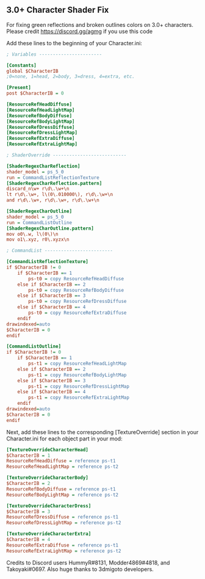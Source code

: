 ## 3.0+ Character Shader Fix

For fixing green reflections and broken outlines colors on 3.0+ characters. Please credit https://discord.gg/agmg if you use this code

Add these lines to the beginning of your Character.ini:

```ini
; Variables -----------------------

[Constants]
global $CharacterIB
;0=none, 1=head, 2=body, 3=dress, 4=extra, etc.

[Present]
post $CharacterIB = 0

[ResourceRefHeadDiffuse]
[ResourceRefHeadLightMap]
[ResourceRefBodyDiffuse]
[ResourceRefBodyLightMap]
[ResourceRefDressDiffuse]
[ResourceRefDressLightMap]
[ResourceRefExtraDiffuse]
[ResourceRefExtraLightMap]

; ShaderOverride ---------------------------

[ShaderRegexCharReflection]
shader_model = ps_5_0
run = CommandListReflectionTexture
[ShaderRegexCharReflection.pattern]
discard_n\w+ r\d\.\w+\n
lt r\d\.\w+, l\(0\.010000\), r\d\.\w+\n
and r\d\.\w+, r\d\.\w+, r\d\.\w+\n

[ShaderRegexCharOutline]
shader_model = ps_5_0
run = CommandListOutline
[ShaderRegexCharOutline.pattern]
mov o0\.w, l\(0\)\n
mov o1\.xyz, r0\.xyzx\n

; CommandList -------------------------

[CommandListReflectionTexture]
if $CharacterIB != 0
    if $CharacterIB == 1
        ps-t0 = copy ResourceRefHeadDiffuse
    else if $CharacterIB == 2
        ps-t0 = copy ResourceRefBodyDiffuse
    else if $CharacterIB == 3
        ps-t0 = copy ResourceRefDressDiffuse
    else if $CharacterIB == 4
        ps-t0 = copy ResourceRefExtraDiffuse    
    endif
drawindexed=auto
$CharacterIB = 0
endif

[CommandListOutline]
if $CharacterIB != 0
    if $CharacterIB == 1
        ps-t1 = copy ResourceRefHeadLightMap
    else if $CharacterIB == 2
        ps-t1 = copy ResourceRefBodyLightMap
    else if $CharacterIB == 3
        ps-t1 = copy ResourceRefDressLightMap
    else if $CharacterIB == 4
        ps-t1 = copy ResourceRefExtraLightMap
    endif
drawindexed=auto
$CharacterIB = 0
endif
```
Next, add these lines to the corresponding [TextureOverride] section in your Character.ini for each object part in your mod:

```ini
[TextureOverrideCharacterHead]
$CharacterIB = 1
ResourceRefHeadDiffuse = reference ps-t1
ResourceRefHeadLightMap = reference ps-t2

[TextureOverrideCharacterBody]
$CharacterIB = 2
ResourceRefBodyDiffuse = reference ps-t1
ResourceRefBodyLightMap = reference ps-t2

[TextureOverrideCharacterDress]
$CharacterIB = 3
ResourceRefDressDiffuse = reference ps-t1
ResourceRefDressLightMap = reference ps-t2

[TextureOverrideCharacterExtra]
$CharacterIB = 4
ResourceRefExtraDiffuse = reference ps-t1
ResourceRefExtraLightMap = reference ps-t2
```

Credits to Discord users HummyR#8131, Modder4869#4818, and Takoyaki#0697.
Also huge thanks to 3dmigoto developers.
